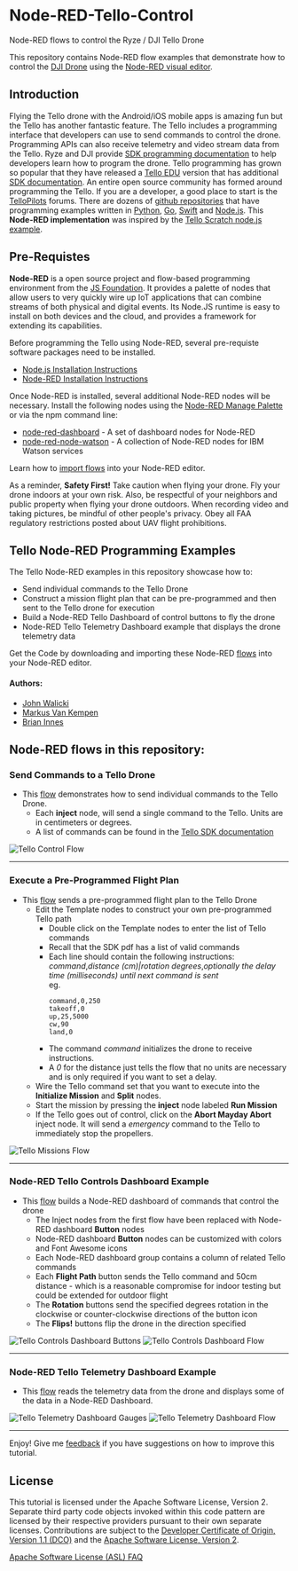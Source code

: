 # Node-RED-Tello-Control

Node-RED flows to control the Ryze / DJI Tello Drone

This repository contains Node-RED flow examples that demonstrate how to control
the [DJI Drone](https://www.ryzerobotics.com/tello) using the [Node-RED visual editor](http://nodered.org).

## Introduction

Flying the Tello drone with the Android/iOS mobile apps is amazing fun but the Tello has another fantastic feature.
The Tello includes a programming interface that developers can use to send commands to control the drone. Programming
APIs can also receive telemetry and video stream data from the Tello. Ryze and DJI provide
[SDK programming documentation](https://www.ryzerobotics.com/tello/downloads) to help developers learn how to program
the drone.  Tello programming has grown so popular that they have released a [Tello EDU](https://www.ryzerobotics.com/tello-edu)
version that has additional [SDK documentation](https://www.ryzerobotics.com/tello-edu/downloads).
An entire open source community has formed around programming the Tello. If you are a developer, a good place to start is the
[TelloPilots](https://tellopilots.com/) forums. There are dozens of [github repositories](https://github.com/topics/tello)
that have programming examples written in [Python](https://github.com/damiafuentes/DJITelloPy),
[Go](https://github.com/SMerrony/tello), [Swift](https://github.com/tranchis/TelloSwift) and
[Node.js](https://github.com/SovGVD/nodetello). This **Node-RED implementation** was inspired by the
[Tello Scratch node.js example](https://dl-cdn.ryzerobotics.com/downloads/tello/0222/Tello+Scratch+Readme.pdf).

## Pre-Requistes

**Node-RED** is a open source project and flow-based programming environment from the
[JS Foundation](https://js.foundation/community/projects). It provides a palette of nodes that allow users
to very quickly wire up IoT applications that can combine streams of both physical and digital events.
Its Node.JS runtime is easy to install on both devices and the cloud, and provides a framework for
extending its capabilities.

Before programming the Tello using Node-RED, several pre-requiste software packages need to be installed.
- [Node.js Installation Instructions](https://nodejs.org/en/download/)
- [Node-RED Installation Instructions](https://nodered.org/docs/getting-started/installation)

Once Node-RED is installed, several additional Node-RED nodes will be necessary. Install the following nodes using the [Node-RED Manage Palette](https://github.com/binnes/esp8266Workshop/blob/master/en/part3/NODERED.md#step-3---how-to-install-additional-node-red-nodes) or via the npm command line:
- [node-red-dashboard](https://flows.nodered.org/node/node-red-dashboard) - A set of dashboard nodes for Node-RED
- [node-red-node-watson](https://flows.nodered.org/node/node-red-node-watson) - A collection of Node-RED nodes for IBM Watson services

Learn how to [import flows](https://github.com/binnes/esp8266Workshop/blob/master/en/part3/NODERED.md#step-4---how-to-import-a-prebuilt-flow-from-github)
into your Node-RED editor.

As a reminder, **Safety First!**  Take caution when flying your drone. Fly your drone indoors at your own risk.
Also, be respectful of your neighbors and public property when flying your drone outdoors.  When recording video
and taking pictures, be mindful of other people's privacy.  Obey all FAA regulatory restrictions posted about UAV
flight prohibitions.

## Tello Node-RED Programming Examples

The Tello Node-RED examples in this repository showcase how to:
- Send individual commands to the Tello Drone
- Construct a mission flight plan that can be pre-programmed and then sent to the Tello drone for execution
- Build a Node-RED Tello Dashboard of control buttons to fly the drone
- Node-RED Tello Telemetry Dashboard example that displays the drone telemetry data

Get the Code by downloading and importing these Node-RED [flows](/flows) into your Node-RED editor.

#### Authors:
- [John Walicki](https://github.com/johnwalicki/)
- [Markus Van Kempen](https://github.com/markusvankempen)
- [Brian Innes](https://github.com/binnes)

## Node-RED flows in this repository:

### Send Commands to a Tello Drone
- This [flow](/flows/nodered-tello-controls.json) demonstrates how to send individual commands to the Tello Drone.
  - Each **inject** node, will send a single command to the Tello.  Units are in centimeters or degrees.
  - A list of commands can be found in the [Tello SDK documentation](https://dl-cdn.ryzerobotics.com/downloads/Tello/Tello%20SDK%202.0%20User%20Guide.pdf)

![Tello Control Flow](/screenshots/NodeRED-Tello-Controls-flow.png?raw=true "Tello Control flow")
___
### Execute a Pre-Programmed Flight Plan
- This [flow](/flows/nodered-tello-missions.json) sends a pre-programmed flight plan to the Tello Drone
  - Edit the Template nodes to construct your own pre-programmed Tello path
    - Double click on the Template nodes to enter the list of Tello commands
    - Recall that the SDK pdf has a list of valid commands
    - Each line should contain the following instructions:<br/>
     *command*,*distance (cm)|rotation degrees*,*optionally the delay time (milliseconds) until next command is sent*<br/>
     eg.
      ```
      command,0,250
      takeoff,0
      up,25,5000
      cw,90
      land,0
      ```
    - The command *command* initializes the drone to receive instructions.
    - A *0* for the distance just tells the flow that no units are necessary and is only required if you want to set a delay.
  - Wire the Tello command set that you want to execute into the **Initialize Mission** and **Split** nodes.
  - Start the mission by pressing the **inject** node labeled **Run Mission**
  - If the Tello goes out of control, click on the **Abort Mayday Abort** inject node. It will send a *emergency* command to the Tello to immediately stop the propellers.

![Tello Missions Flow](/screenshots/NodeRED-Tello-Missions-flow.png?raw=true "Tello Missions flow")
___
### Node-RED Tello Controls Dashboard Example
- This [flow](/flows/nodered-tello-controls-dashboard.json) builds a Node-RED dashboard of commands that control the drone
  - The Inject nodes from the first flow have been replaced with Node-RED dashboard **Button** nodes
  - Node-RED dashboard **Button** nodes can be customized with colors and Font Awesome icons
  - Each Node-RED dashboard group contains a column of related Tello commands
  - Each **Flight Path** button sends the Tello command and 50cm distance - which is a reasonable compromise for indoor testing but could be extended for outdoor flight
  - The **Rotation** buttons send the specified degrees rotation in the clockwise or counter-clockwise directions of the button icon
  - The **Flips!** buttons flip the drone in the direction specified

![Tello Controls Dashboard Buttons](/screenshots/NodeRED-Tello-Controls-Dashboard.png?raw=true "Tello Telemetry Dashboard buttons")
![Tello Controls Dashboard Flow](/screenshots/NodeRED-Tello-Controls-Dash-flow.png?raw=true "Tello Controls Dashboard flow")
___
### Node-RED Tello Telemetry Dashboard Example
- This [flow](/flows/nodered-tello-telemetry.json) reads the telemetry data from the drone and displays some of the data in a Node-RED Dashboard.

![Tello Telemetry Dashboard Gauges](/screenshots/NodeRED-Tello-Telemetry-gauges.png?raw=true "Tello Telemetry Dashboard gauges")
![Tello Telemetry Dashboard Flow](/screenshots/NodeRED-Tello-Telemetry-flow.png?raw=true "Tello Telemetry Dashboard flow")
___

Enjoy!  Give me [feedback](https://github.com/johnwalicki/Node-RED-Tello-Control/issues) if you have suggestions on how to improve this tutorial.

## License
This tutorial is licensed under the Apache Software License, Version 2.  Separate third party code objects invoked within this code pattern are licensed by their respective providers pursuant to their own separate licenses. Contributions are subject to the [Developer Certificate of Origin, Version 1.1 (DCO)](https://developercertificate.org/) and the [Apache Software License, Version 2](http://www.apache.org/licenses/LICENSE-2.0.txt).

[Apache Software License (ASL) FAQ](http://www.apache.org/foundation/license-faq.html#WhatDoesItMEAN)
